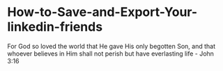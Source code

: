 # How-to-Save-and-Export-Your-linkedin-friends
For God so loved the world that He gave His only begotten Son, and that whoever believes in Him shall not perish but have everlasting life - John 3:16
